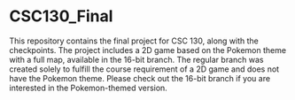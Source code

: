 # CSC130_Final
This repository contains the final project for CSC 130, along with the checkpoints. The project includes a 2D game based on the Pokemon theme with a full map, available in the 16-bit branch. The regular branch was created solely to fulfill the course requirement of a 2D game and does not have the Pokemon theme. Please check out the 16-bit branch if you are interested in the Pokemon-themed version.
